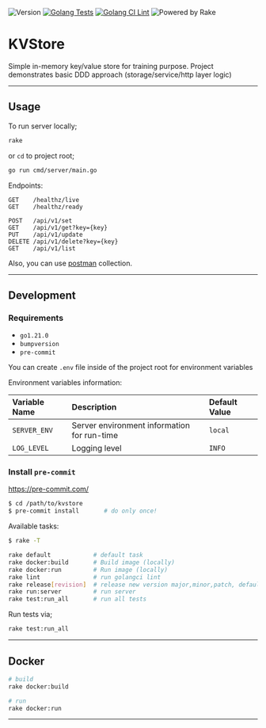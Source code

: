 ![Version](https://img.shields.io/badge/version-0.0.0-orange.svg)
[![Golang Tests](https://github.com/vbyazilim/kvstore/actions/workflows/go-test.yml/badge.svg)](https://github.com/vbyazilim/kvstore/actions/workflows/go-test.yml)
[![Golang CI Lint](https://github.com/vbyazilim/kvstore/actions/workflows/go-lint.yml/badge.svg)](https://github.com/vbyazilim/kvstore/actions/workflows/go-lint.yml)
![Powered by Rake](https://img.shields.io/badge/powered_by-rake-blue?logo=ruby)


# KVStore

Simple in-memory key/value store for training purpose. Project demonstrates
basic DDD approach (storage/service/http layer logic)

---

## Usage

To run server locally;

```bash
rake
```

or `cd` to project root;

```bash
go run cmd/server/main.go
```

Endpoints:

```http
GET    /healthz/live
GET    /healthz/ready

POST   /api/v1/set
GET    /api/v1/get?key={key}
PUT    /api/v1/update
DELETE /api/v1/delete?key={key}
GET    /api/v1/list
```

Also, you can use [postman](postman/KVStore.postman_collection.json) collection.

---

## Development

### Requirements

- `go1.21.0`
- `bumpversion`
- `pre-commit`

You can create `.env` file inside of the project root for environment variables

Environment variables information:

| Variable Name | Description | Default Value |
|:--------------|:------------|:------------|
| `SERVER_ENV` | Server environment information for run-time | `local` |
| `LOG_LEVEL` | Logging level | `INFO` |

### Install `pre-commit`

https://pre-commit.com/

```bash
$ cd /path/to/kvstore
$ pre-commit install       # do only once!
```

Available tasks:

```bash
$ rake -T

rake default            # default task
rake docker:build       # Build image (locally)
rake docker:run         # Run image (locally)
rake lint               # run golangci lint
rake release[revision]  # release new version major,minor,patch, default: patch
rake run:server         # run server
rake test:run_all       # run all tests
```

Run tests via;

```bash
rake test:run_all
```

---

## Docker

```bash
# build
rake docker:build

# run
rake docker:run
```

---

